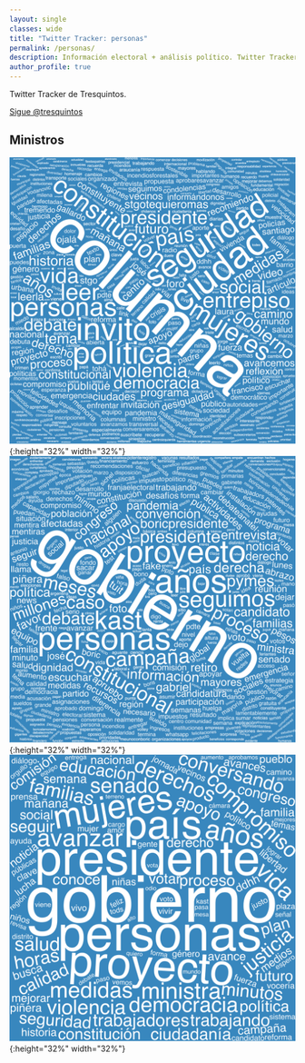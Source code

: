 ```yaml
---
layout: single 
classes: wide
title: "Twitter Tracker: personas"
permalink: /personas/
description: Información electoral + análisis político. Twitter Tracker.
author_profile: true
---
```


Twitter Tracker de Tresquintos.

<a href="https://twitter.com/tresquintos?ref_src=twsrc%5Etfw" class="twitter-follow-button" data-show-count="false">Sigue @tresquintos</a><script async src="https://platform.twitter.com/widgets.js" charset="utf-8"></script>


## Ministros

![XXXXXXXXX](images/twitter/wordclouds/individuals/ministers/wordcloud_Carolina_Toha.png){:height="32%" width="32%"}
![XXXXXXXXX](images/twitter/wordclouds/individuals/ministers/wordcloud_GiorgioJackson.png){:height="32%" width="32%"}
![XXXXXXXXX](images/twitter/wordclouds/individuals/ministers/wordcloud_camila_vallejo.png){:height="32%" width="32%"}

